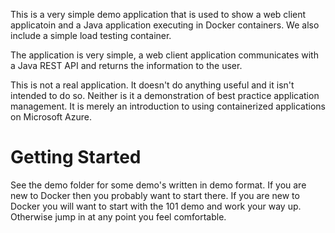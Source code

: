 This is a very simple demo application that is used to show a web
client applicatoin and a Java application executing in Docker
containers. We also include a simple load testing container. 

The application is very simple, a web client application communicates
with a Java REST API and returns the information to the user.

This is not a real application. It doesn't do anything useful and it
isn't intended to do so. Neither is it a demonstration of best
practice application management. It is merely an introduction to using
containerized applications on Microsoft Azure.

# Getting Started #

See the demo folder for some demo's written in demo format.  If you
are new to Docker then you probably want to start there. If you are
new to Docker you will want to start with the 101 demo and work your
way up. Otherwise jump in at any point you feel comfortable.

